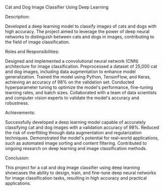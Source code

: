 
Cat and Dog Image Classifier Using Deep Learning

Description: 

Developed a deep learning model to classify images of cats and dogs with high accuracy. The project aimed to leverage the power of deep neural networks to distinguish between cats and dogs in images, contributing to the field of image classification.

Roles and Responsibilities:

Designed and implemented a convolutional neural network (CNN) architecture for image classification.
Preprocessed a dataset of 25,000 cat and dog images, including data augmentation to enhance model generalization.
Trained the model using Python, TensorFlow, and Keras, achieving an accuracy of 98% on the validation set.
Conducted hyperparameter tuning to optimize the model's performance, fine-tuning learning rates, and batch sizes.
Collaborated with a team of data scientists and computer vision experts to validate the model's accuracy and robustness.

Achievements:

Successfully developed a deep learning model capable of accurately classifying cat and dog images with a validation accuracy of 98%.
Reduced the risk of overfitting through data augmentation and regularization techniques.
Demonstrated the model's potential for real-world applications, such as automated image sorting and content filtering.
Contributed to ongoing research on deep learning and image classification methods.

Conclusion:

This project for a cat and dog image classifier using deep learning showcases the ability to design, train, and fine-tune deep neural networks for image classification tasks, resulting in high accuracy and practical applications.
